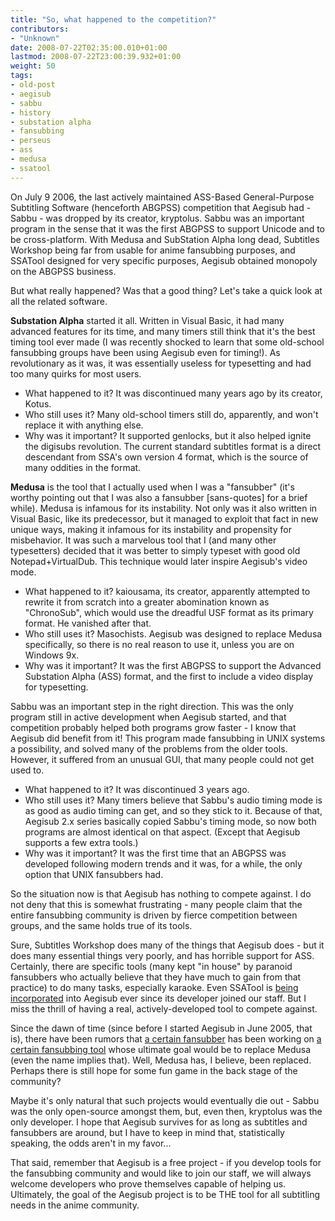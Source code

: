 ```yaml
---
title: "So, what happened to the competition?"
contributors:
- "Unknown"
date: 2008-07-22T02:35:00.010+01:00
lastmod: 2008-07-22T23:00:39.932+01:00
weight: 50
tags:
- old-post
- aegisub
- sabbu
- history
- substation alpha
- fansubbing
- perseus
- ass
- medusa
- ssatool
---
```

On July 9 2006, the last actively maintained ASS-Based General-Purpose Subtitling Software (henceforth ABGPSS) competition that Aegisub had - Sabbu - was dropped by its creator, kryptolus. Sabbu was an important program in the sense that it was the first ABGPSS to support Unicode and to be cross-platform. With Medusa and SubStation Alpha long dead, Subtitles Workshop being far from usable for anime fansubbing purposes, and SSATool designed for very specific purposes, Aegisub obtained monopoly on the ABGPSS business.

But what really happened? Was that a good thing? Let's take a quick look at all the related software.

**Substation Alpha** started it all. Written in Visual Basic, it had many advanced features for its time, and many timers still think that it's the best timing tool ever made (I was recently shocked to learn that some old-school fansubbing groups have been using Aegisub even for timing!). As revolutionary as it was, it was essentially useless for typesetting and had too many quirks for most users.
* What happened to it? It was discontinued many years ago by its creator, Kotus.
* Who still uses it? Many old-school timers still do, apparently, and won't replace it with anything else.
* Why was it important? It supported genlocks, but it also helped ignite the digisubs revolution. The current standard subtitles format is a direct descendant from SSA's own version 4 format, which is the source of many oddities in the format.


**Medusa** is the tool that I actually used when I was a "fansubber" (it's worthy pointing out that I was also a fansubber [sans-quotes] for a brief while). Medusa is infamous for its instability. Not only was it also written in Visual Basic, like its predecessor, but it managed to exploit that fact in new unique ways, making it infamous for its instability and propensity for misbehavior. It was such a marvelous tool that I (and many other typesetters) decided that it was better to simply typeset with good old Notepad+VirtualDub. This technique would later inspire Aegisub's video mode.
* What happened to it? kaiousama, its creator, apparently attempted to rewrite it from scratch into a greater abomination known as "ChronoSub", which would use the dreadful USF format as its primary format. He vanished after that.
* Who still uses it? Masochists. Aegisub was designed to replace Medusa specifically, so there is no real reason to use it, unless you are on Windows 9x.
* Why was it important? It was the first ABGPSS to support the Advanced Substation Alpha (ASS) format, and the first to include a video display for typesetting.


Sabbu was an important step in the right direction. This was the only program still in active development when Aegisub started, and that competition probably helped both programs grow faster - I know that Aegisub did benefit from it! This program made fansubbing in UNIX systems a possibility, and solved many of the problems from the older tools. However, it suffered from an unusual GUI, that many people could not get used to.
* What happened to it? It was discontinued 3 years ago.
* Who still uses it? Many timers believe that Sabbu's audio timing mode is as good as audio timing can get, and so they stick to it. Because of that, Aegisub 2.x series basically copied Sabbu's timing mode, so now both programs are almost identical on that aspect. (Except that Aegisub supports a few extra tools.)
* Why was it important? It was the first time that an ABGPSS was developed following modern trends and it was, for a while, the only option that UNIX fansubbers had.


So the situation now is that Aegisub has nothing to compete against. I do not deny that this is somewhat frustrating - many people claim that the entire fansubbing community is driven by fierce competition between groups, and the same holds true of its tools.

Sure, Subtitles Workshop does many of the things that Aegisub does - but it does many essential things very poorly, and has horrible support for ASS. Certainly, there are specific tools (many kept "in house" by paranoid fansubbers who actually believe that they have much to gain from that practice) to do many tasks, especially karaoke. Even SSATool is [being incorporated](/docs/3.2/kanji_timer/) into Aegisub ever since its developer joined our staff. But I miss the thrill of having a real, actively-developed tool to compete against.

Since the dawn of time (since before I started Aegisub in June 2005, that is), there have been rumors that [a certain fansubber](http://www.draders.com/) has been working on [a certain fansubbing tool](http://perseus.draders.com/) whose ultimate goal would be to replace Medusa (even the name implies that). Well, Medusa has, I believe, been replaced. Perhaps there is still hope for some fun game in the back stage of the community?

Maybe it's only natural that such projects would eventually die out - Sabbu was the only open-source amongst them, but, even then, kryptolus was the only developer. I hope that Aegisub survives for as long as subtitles and fansubbers are around, but I have to keep in mind that, statistically speaking, the odds aren't in my favor...

That said, remember that Aegisub is a free project - if you develop tools for the fansubbing community and would like to join our staff, we will always welcome developers who prove themselves capable of helping us. Ultimately, the goal of the Aegisub project is to be THE tool for all subtitling needs in the anime community.

